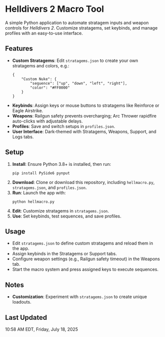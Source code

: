# Helldivers 2 Macro Tool

A simple Python application to automate stratagem inputs and weapon controls for *Helldivers 2*. Customize stratagems, set keybinds, and manage profiles with an easy-to-use interface.

## Features

- **Custom Stratagems**: Edit `stratagems.json` to create your own stratagems and colors, e.g.:
  ```
  {
      "Custom Nuke": {
          "sequence": ["up", "down", "left", "right"],
          "color": "#FF0000"
      }
  }
  ```
- **Keybinds**: Assign keys or mouse buttons to stratagems like Reinforce or Eagle Airstrike.
- **Weapons**: Railgun safety prevents overcharging; Arc Thrower rapidfire auto-clicks with adjustable delays.
- **Profiles**: Save and switch setups in `profiles.json`.
- **User Interface**: Dark-themed with Stratagems, Weapons, Support, and Logs tabs.

## Setup

1. **Install**: Ensure Python 3.8+ is installed, then run:
   ```
   pip install PySide6 pynput
   ```
2. **Download**: Clone or download this repository, including `hellmacro.py`, `stratagems.json`, and `profiles.json`.
3. **Run**: Launch the app with:
   ```
   python hellmacro.py
   ```
4. **Edit**: Customize stratagems in `stratagems.json`.
5. **Use**: Set keybinds, test sequences, and save profiles.

## Usage

- Edit `stratagems.json` to define custom stratagems and reload them in the app.
- Assign keybinds in the Stratagems or Support tabs.
- Configure weapon settings (e.g., Railgun safety timeout) in the Weapons tab.
- Start the macro system and press assigned keys to execute sequences.

## Notes

- **Customization**: Experiment with `stratagems.json` to create unique loadouts.

## Last Updated
10:58 AM EDT, Friday, July 18, 2025
